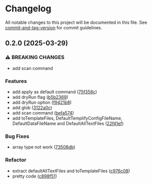 # Changelog

All notable changes to this project will be documented in this file. See [commit-and-tag-version](https://github.com/absolute-version/commit-and-tag-version) for commit guidelines.

## 0.2.0 (2025-03-29)


### ⚠ BREAKING CHANGES

* add scan command

### Features

* add apply as default command ([75f358c](https://github.com/isdk/templify.js/commit/75f358cb5ac159eb2b89f0f2fb555778c55fd6f4))
* add dryRun flag ([b5b2369](https://github.com/isdk/templify.js/commit/b5b236995841dfd8051e2b1c04b24c058bd31d47))
* add dryRun option ([f9421b8](https://github.com/isdk/templify.js/commit/f9421b8ab2b42c785cdf6a5c67354e3c31576189))
* add glob ([3122a0c](https://github.com/isdk/templify.js/commit/3122a0c24562353b9c3b926ed9b22ef7daee3403))
* add scan command ([befa574](https://github.com/isdk/templify.js/commit/befa574db25894b7b8471da4bbdba5520308f562))
* add toTemplateFiles, DefaultTemplifyConfigFileName, DefaultDataFileName and DefaultAllTextFiles ([22f41ef](https://github.com/isdk/templify.js/commit/22f41ef43d276d501d6b7ed8a658d7ff550224ce))


### Bug Fixes

* array type not work ([73508db](https://github.com/isdk/templify.js/commit/73508db19776303229432cee30c87a31bf6af930))


### Refactor

* extract defaultAllTextFiles and toTemplateFiles ([c976c08](https://github.com/isdk/templify.js/commit/c976c084d461a4cfede8e6931fb2059b07bceef3))
* pretty code ([c898f51](https://github.com/isdk/templify.js/commit/c898f51bda5936b6fdda54cca109a80ee278987a))
